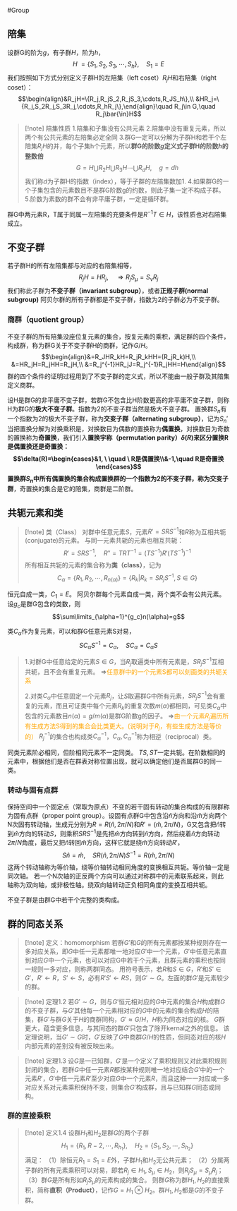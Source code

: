 #Group
## 陪集
设群G的阶为$g$，有子群$H$，阶为$h$，
$$H \ =\{S_1,S_2,S_3,\cdots,S_h\},\quad S_1=E$$
我们按照如下方式分别定义子群H的左陪集（left coset）$R_jH$和右陪集（right coset）：
$$\begin{align}&R_jH=\{R_j,R_jS_2,R_jS_3,\cdots,R_JS_h\},\\
&HR_j=\{R_j,S_2R_j,S_3R_j,\cdots,R_hR_j\},\end{align}\quad R_j\in G,\quad R_j\bar{\in}H$$
>[!note] 陪集性质
>1.陪集和子集没有公共元素
>2.陪集中没有重复元素，所以两个有公共元素的左陪集必定全同
>3.群G一定可以分解为子群H和若干个左陪集$R_jH$的并，每个子集h个元素，所以**群G的阶数$g$定义式子群H的阶数$h$的整数倍**
>$$G=H\bigcup R_2H\bigcup R_3H\cdots \bigcup R_dH,\quad g=dh$$
>我们称$d$为子群H的指数（index），等于子群的左陪集数加1.
>4.如果群G的一个子集包含的元素数目不是群G阶数g的约数，则此子集一定不构成子群。
>5.阶数为素数的群不会有非平庸子群，一定是循环群。

群G中两元素R，T属于同属一左陪集的充要条件是$R^{-1}T\in H$，该性质也对右陪集成立。
## 不变子群
若子群H的所有左陪集都与对应的右陪集相等，
$$R_jH=HR_j,\quad\Rightarrow R_jS_\mu=S_\nu R_j$$
我们称此子群为**不变子群（invariant subgroup）**，或者**正规子群(normal subgroup)**
阿贝尔群的所有子群都是不变子群，指数为2的子群必为不变子群。

### 商群（quotient group）
不变子群的所有陪集没座位复元素的集合，按复元素的乘积，满足群的四个条件，构成群，称为群G关于不变子群H的商群，记作$G/H$。
$$\begin{align}&=R_JHR_kH=R_jR_kHH=(R_jR_k)H,\\
&=HR_jH=R_jHH=R_jH,\\
&=R_j^{-1}HR_jJ=R_j^{-1}R_jHH=H\end{align}$$
群的四个条件的证明过程用到了不变子群的定义式，所以不能由一般子群及其陪集定义商群。

设H是群G的非平庸不变子群，若群G不包含比H阶数更高的非平庸不变子群，则称H为群G的**极大不变子群**。指数为2的不变子群当然是极大不变子群。
置换群$S_n$有一个指数为2的极大不变子群，称为**交变子群（alternating subgroup）**，记为$S_n'$
当把置换分解为对换乘积是，对换数目为偶数的置换称为**偶置换**，对换数目为奇数的置换称为**奇置换**，我们引入**置换宇称（permutation parity）$\delta(R)$**来区分置换R是偶置换还是奇置换：
$$\delta(R)=\begin{cases}&1, \ \quad \ R是偶置换\\&-1,\quad R是奇置换\end{cases}$$
置换群$S_n$中所有偶置换的集合构成置换群的一个指数为2的不变子群，称为**交变子群**，奇置换的集合是它的陪集，商群是二阶群。

## 共轭元素和类
>[!note] 类（Class）
>对群中任意元素$S$，元素$R'=SRS^{-1}$和$R$称为互相共轭(conjugate)的元素。
>与同一元素共轭的元素也相互共轭：
>$$R'=SRS^{-1},\quad R''=TRT^{-1}=(TS^{-1})R'(TS^{-1})^{-1}$$
所有相互共轭的元素的集合称为**类（class）**，记为
$$C_\alpha=\{R_1,R_2,\cdots,R_{n(\alpha)}\}=\{R_k|R_k=SR_jS^{-1},S\in G\}$$

恒元自成一类，$C_1=E$。
阿贝尔群每个元素自成一类，两个类不会有公共元素。
设$g_c$是群G包含的类数，则
$$\sum\limits_{\alpha=1}^{g_c}n(\alpha)=g$$

类$C_\alpha$作为复元素，可以和群G任意元素S对易，
$$SC_\alpha S^{-1}=C_\alpha,\quad SC_\alpha=C_\alpha S$$
>1.对群G中任意给定的元素$S\in G$，当$R_j$取遍类中所有元素是，$SR_jS^{-1}$互相共轭，且不会有重复元素。
>$\Rightarrow$<font color=orange>任意群中的一个元素S都可以刻画类的共轭关系</font>
>
>2.对类$C_\alpha$中任意固定一个元素$R_j$，让$S$取遍群G中所有元素，$SR_jS^{-1}$会有重复的元素，而且可证类中每个元素$R_k$的重复次数$m(\alpha)$都相同，可见类$C_\alpha$中包含的元素数目$n(\alpha)=g/m(\alpha)$是群G阶数g的因子。
>$\Rightarrow$<font color=orange>由一个元素$R_j$遍历所有生成方法S得到的集合会比类更大。(说明对于$R_j$，有些生成方法是等价的）</font>
>$R_j^{-1}$的集合也构成类$C_\alpha^{-1}$，$C_\alpha,C_\alpha^{-1}$称为相逆（reciprocal）类。

同类元素阶必相同，但阶相同元素不一定同类。
$TS,ST$一定共轭。在阶数相同的元素中，根据他们是否在群表对称位置出现，就可以确定他们是否属群G的同一类。

### 转动与固有点群
保持空间中一个固定点（常取为原点）不变的若干固有转动的集合构成的有限群称为固有点群（proper point group）。设固有点群G中包含沿$\hat{n}$方向和沿$\hat{m}$方向两个N次固有转动轴，生成元分别为$R=R(\hat{n},2\pi/N)$和$R'=(\hat{m},2\pi/N)$，G又包含把$\hat{n}$转到$\hat{m}$方向的转动$S$，则乘积$SRS^{-1}$是先把$\hat{m}$方向转到$\hat{n}$方向，然后绕着$\hat{n}$方向转动$2\pi/N$角度，最后又把$\hat{n}$转回$\hat{m}$方向，这样它就是绕$\hat{m}$方向转动$R'$，
$$S\hat{n}=\hat{m},\quad SR(\hat{n},2\pi/N)S^{-1}=R(\hat{m},2\pi/N)$$
这两个转动轴称为等价轴，绕等价轴转动相同角度的变换相互共轭。等价轴一定是同次轴。
若一个N次轴的正反两个方向可以通过对称群中的元素联系起来，则此轴称为双向轴，或非极性轴。绕双向轴转动正负相同角度的变换互相共轭。

不变子群是由群G中若干个完整的类构成。

## 群的同态关系
>[!note] 定义：homomorphism
>若群$G'$和$G$的所有元素都按某种规则存在一多对应关系，即$G$中任一元素都唯一地对应$G'$中一个元素，$G'$中任意元素直到对应$G$中一个元素，也可以对应G中若干个元素，且群元素的乘积也按同一规则一多对应，则称两群同态。
>用符号表示，若$R$和$S\in G$，$R'$和$S'\in G'$，$R'\leftarrow R$，$S'\leftarrow S$，必有$R'S'\leftarrow RS$，则$G'\sim G$。左面的群$G'$是元素较少的群。


>[!note] 定理1.2
>若$G'\sim G$，则与$G'$恒元相对应的$G$中元素的集合$H$构成群$G$的不变子群，与$G'$其他每一个元素相对应的$G$中的元素的集合构成$H$的陪集，群$G'$与群$G$关于$H$的商群同构，$G'\approx G/H$，$H$称为同态对应的核。
$G$群更大，蕴含更多信息，与其同态的群$G'$只包含了除开kernal之外的信息。
该定理说明，当$G'\sim G$时，$G'$反映了$G$中商群$G/H$的性质，但同态对应的核$H$内部元素的差别没有被反映出来。

>[!note] 定理1.3
>设$G$是一已知群，$G'$是一个定义了乘积规则又对此乘积规则封闭的集合，若群$G$中任一元素$R$都按某种规则唯一地对应结合$G'$中的一个元素$R'$，$G'$中任一元素$R'$至少对应$G$中一个元素$R$，而且这种一一对应或一多对应关系对元素乘积保持不变，则集合$G'$构成群，且与已知群$G$同态或同构。

### 群的直接乘积

>[!note] 定义1.4
>设群$H_1$和$H_2$是群$G$的两个子群
>$$H_1=\{R_1,R-2,\cdots,R_{h_1}\},\quad H_2=\{S_1,S_2,\cdots,S_{h_2}\}$$
>满足：
>（1）除恒元$R_1=S_1=E$外，子群$H_1$和$H_2$无公共元素；
>（2）分属两子群的所有元素乘积可以对易，即若$R_j\in H_1,S_\mu\in H_2$，则$R_jS_\mu=S_\mu R_j$；
>（3）群$G$是所有形如$R_jS_\mu$的元素构成的集合。
>则群$G$称为群$H_1,H_2$的直接乘积，简称**直积（Product）**，记作$G=H_1\otimes H_2$。群$H_1,H_2$都是$G$的不变子群。